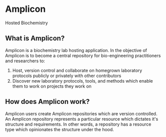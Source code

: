 # Amplicon

Hosted Biochemistry

## What is Amplicon?
Amplicon is a biochemistry lab hosting application. In the objective of Amplicon is to become a central repository for bio-engineering practitioners and researchers to:

1. Host, version control and collaborate on homegrown laboratory protocols publicly or privately with other contributors
2. Discover new laboratory protocols, tools, and methods which enable them to work on projects they work on

## How does Amplicon work?
Amplicon users create Amplicon repositories which are version controlled. An Amplicon repository represents a particular resource which dictates it's structure and requirements. In other words, a repository has a resource type which opinionates the structure under the hood.


